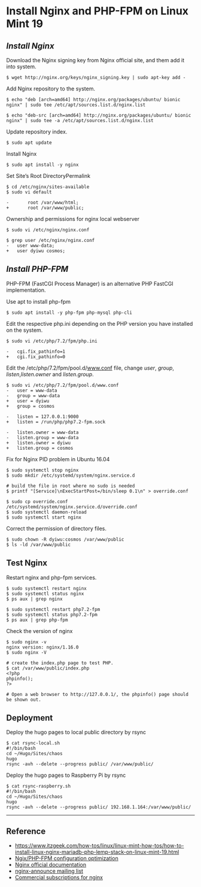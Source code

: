 # Install Nginx and PHP-FPM on Linux Mint 19

## _Install Nginx_

Download the Nginx signing key from Nginx official site, and them add it into system.
<!--more-->
```
$ wget http://nginx.org/keys/nginx_signing.key | sudo apt-key add -
```

Add Nginx repository to the system.
```
$ echo "deb [arch=amd64] http://nginx.org/packages/ubuntu/ bionic nginx" | sudo tee /etc/apt/sources.list.d/nginx.list

$ echo "deb-src [arch=amd64] http://nginx.org/packages/ubuntu/ bionic nginx" | sudo tee -a /etc/apt/sources.list.d/nginx.list
```

Update repository index.
```
$ sudo apt update
```

Install Nginx
```
$ sudo apt install -y nginx
```

Set Site’s Root DirectoryPermalink
```
$ cd /etc/nginx/sites-available
$ sudo vi default

-       root /var/www/html;
+       root /var/www/public;
```

Ownership and permissions for nginx local webserver
```
$ sudo vi /etc/nginx/nginx.conf

$ grep user /etc/nginx/nginx.conf
-	user www-data;
+	user dyiwu cosmos;
```

## _Install PHP-FPM_
PHP-FPM (FastCGI Process Manager) is an alternative PHP FastCGI implementation.

Use apt to install php-fpm
```
$ sudo apt install -y php-fpm php-mysql php-cli
```

Edit the respective php.ini depending on the PHP version you have installed on the system.
```
$ sudo vi /etc/php/7.2/fpm/php.ini

-	cgi.fix_pathinfo=1
+	cgi.fix_pathinfo=0
```

Edit the /etc/php/7.2/fpm/pool.d/www.conf file, change _user_, _group_, _listen_,_listen.owner_ and _listen.group_.
```
$ sudo vi /etc/php/7.2/fpm/pool.d/www.conf
-	user = www-data
-	group = www-data
+	user = dyiwu
+	group = cosmos
 
-	listen = 127.0.0.1:9000
+	listen = /run/php/php7.2-fpm.sock
 
-	listen.owner = www-data
-	listen.group = www-data
+	listen.owner = dyiwu
+	listen.group = cosmos
```

Fix for Nginx PID problem in Ubuntu 16.04
```
$ sudo systemctl stop nginx
$ sudo mkdir /etc/systemd/system/nginx.service.d

# build the file in root where no sudo is needed
$ printf "[Service]\nExecStartPost=/bin/sleep 0.1\n" > override.conf

$ sudo cp override.conf /etc/systemd/system/nginx.service.d/override.conf
$ sudo systemctl daemon-reload
$ sudo systemctl start nginx
```

Correct the permission of directory files.
```
$ sudo chown -R dyiwu:cosmos /var/www/public
$ ls -ld /var/www/public
```

## Test Nginx
Restart nginx and php-fpm services.
```
$ sudo systemctl restart nginx
$ sudo systemctl status nginx
$ ps aux | grep nginx

$ sudo systemctl restart php7.2-fpm
$ sudo systemctl status php7.2-fpm
$ ps aux | grep php-fpm
```

Check the version of nginx
```
$ sudo nginx -v
nginx version: nginx/1.16.0
$ sudo nginx -V

# create the index.php page to test PHP.
$ cat /var/www/public/index.php
<?php
phpinfo();
?>

# Open a web browser to http://127.0.0.1/, the phpinfo() page should be shown out.
```
## Deployment
Deploy the hugo pages to local public directory by rsync
```
$ cat rsync-local.sh 
#!/bin/bash
cd ~/Hugo/Sites/chaos
hugo
rsync -avh --delete --progress public/ /var/www/public/
```

Deploy the hugo pages to Raspberry Pi by rsync
```
$ cat rsync-raspberry.sh 
#!/bin/bash
cd ~/Hugo/Sites/chaos
hugo
rsync -avh --delete --progress public/ 192.168.1.164:/var/www/public/
```
---

## Reference

  - https://www.itzgeek.com/how-tos/linux/linux-mint-how-tos/how-to-install-linux-nginx-mariadb-php-lemp-stack-on-linux-mint-19.html
  - [Ngix/PHP-FPM configuration optimization](https://blog.gtwang.org/linux/nginx-php-fpm-configuration-optimization/)
  - [Nginx official documentation](http://nginx.org/en/docs/)
  - [nginx-announce mailing list](http://nginx.org/en/support.html)
  - [Commercial subscriptions for nginx](http://nginx.com/products/)


